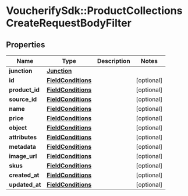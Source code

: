 # VoucherifySdk::ProductCollectionsCreateRequestBodyFilter

## Properties

| Name | Type | Description | Notes |
| ---- | ---- | ----------- | ----- |
| **junction** | [**Junction**](Junction.md) |  |  |
| **id** | [**FieldConditions**](FieldConditions.md) |  | [optional] |
| **product_id** | [**FieldConditions**](FieldConditions.md) |  | [optional] |
| **source_id** | [**FieldConditions**](FieldConditions.md) |  | [optional] |
| **name** | [**FieldConditions**](FieldConditions.md) |  | [optional] |
| **price** | [**FieldConditions**](FieldConditions.md) |  | [optional] |
| **object** | [**FieldConditions**](FieldConditions.md) |  | [optional] |
| **attributes** | [**FieldConditions**](FieldConditions.md) |  | [optional] |
| **metadata** | [**FieldConditions**](FieldConditions.md) |  | [optional] |
| **image_url** | [**FieldConditions**](FieldConditions.md) |  | [optional] |
| **skus** | [**FieldConditions**](FieldConditions.md) |  | [optional] |
| **created_at** | [**FieldConditions**](FieldConditions.md) |  | [optional] |
| **updated_at** | [**FieldConditions**](FieldConditions.md) |  | [optional] |

